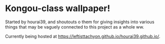 # Kongou-class wallpaper!
Started by hourai39, and shoutouts o them for giving insights into various things that may be vaguely connected to this project as a whole ww.

Currently being hosted at <https://leftisttachyon.github.io/hourai39.github.io/>.
